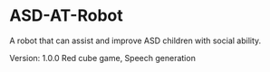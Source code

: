 # ASD-AT-Robot
A robot that can assist and improve ASD children with social ability.

Version: 1.0.0
Red cube game, Speech generation
